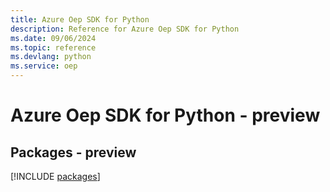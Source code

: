 ```yaml
---
title: Azure Oep SDK for Python
description: Reference for Azure Oep SDK for Python
ms.date: 09/06/2024
ms.topic: reference
ms.devlang: python
ms.service: oep
---
```

# Azure Oep SDK for Python - preview
## Packages - preview
[!INCLUDE [packages](oep-index.md)]